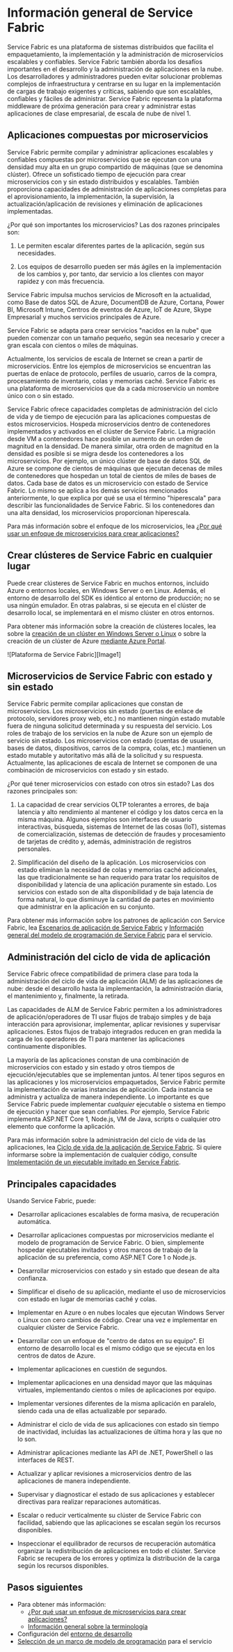<properties
   pageTitle="Información general de Service Fabric | Microsoft Azure"
   description="Información general de Service Fabric donde las aplicaciones se componen de muchos microservicios para ofrecer escala y resiliencia. Service Fabric es una plataforma de sistemas distribuidos que se usa para crear aplicaciones escalables, confiables y fáciles de administrar para la nube."
   services="service-fabric"
   documentationCenter=".net"
   authors="msfussell"
   manager="timlt"
   editor="masnider"/>

<tags
   ms.service="service-fabric"
   ms.devlang="dotnet"
   ms.topic="article"
   ms.tgt_pltfrm="NA"
   ms.workload="NA"
   ms.date="09/22/2016"
   ms.author="mfussell"/>


# <a name="overview-of-service-fabric"></a>Información general de Service Fabric
Service Fabric es una plataforma de sistemas distribuidos que facilita el empaquetamiento, la implementación y la administración de microservicios escalables y confiables. Service Fabric también aborda los desafíos importantes en el desarrollo y la administración de aplicaciones en la nube. Los desarrolladores y administradores pueden evitar solucionar problemas complejos de infraestructura y centrarse en su lugar en la implementación de cargas de trabajo exigentes y críticas, sabiendo que son escalables, confiables y fáciles de administrar. Service Fabric representa la plataforma middleware de próxima generación para crear y administrar estas aplicaciones de clase empresarial, de escala de nube de nivel 1.

## <a name="applications-composed-of-microservices"></a>Aplicaciones compuestas por microservicios
Service Fabric permite compilar y administrar aplicaciones escalables y confiables compuestas por microservicios que se ejecutan con una densidad muy alta en un grupo compartido de máquinas (que se denomina clúster). Ofrece un sofisticado tiempo de ejecución para crear microservicios con y sin estado distribuidos y escalables. También proporciona capacidades de administración de aplicaciones completas para el aprovisionamiento, la implementación, la supervisión, la actualización/aplicación de revisiones y eliminación de aplicaciones implementadas.

¿Por qué son importantes los microservicios? Las dos razones principales son:

1. Le permiten escalar diferentes partes de la aplicación, según sus necesidades.

2. Los equipos de desarrollo pueden ser más ágiles en la implementación de los cambios y, por tanto, dar servicio a los clientes con mayor rapidez y con más frecuencia.

Service Fabric impulsa muchos servicios de Microsoft en la actualidad, como Base de datos SQL de Azure, DocumentDB de Azure, Cortana, Power BI, Microsoft Intune, Centros de eventos de Azure, IoT de Azure, Skype Empresarial y muchos servicios principales de Azure.

Service Fabric se adapta para crear servicios "nacidos en la nube" que pueden comenzar con un tamaño pequeño, según sea necesario y crecer a gran escala con cientos o miles de máquinas.

Actualmente, los servicios de escala de Internet se crean a partir de microservicios. Entre los ejemplos de microservicios se encuentran las puertas de enlace de protocolo, perfiles de usuario, carros de la compra, procesamiento de inventario, colas y memorias caché. Service Fabric es una plataforma de microservicios que da a cada microservicio un nombre único con o sin estado.

Service Fabric ofrece capacidades completas de administración del ciclo de vida y de tiempo de ejecución para las aplicaciones compuestas de estos microservicios. Hospeda microservicios dentro de contenedores implementados y activados en el clúster de Service Fabric. La migración desde VM a contenedores hace posible un aumento de un orden de magnitud en la densidad. De manera similar, otra orden de magnitud en la densidad es posible si se migra desde los contenedores a los microservicios. Por ejemplo, un único clúster de base de datos SQL de Azure se compone de cientos de máquinas que ejecutan decenas de miles de contenedores que hospedan un total de cientos de miles de bases de datos. Cada base de datos es un microservicio con estado de Service Fabric. Lo mismo se aplica a los demás servicios mencionados anteriormente, lo que explica por qué se usa el término "hiperescala" para describir las funcionalidades de Service Fabric. Si los contenedores dan una alta densidad, los microservicios proporcionan hiperescala.

Para más información sobre el enfoque de los microservicios, lea [¿Por qué usar un enfoque de microservicios para crear aplicaciones?](service-fabric-overview-microservices.md)

## <a name="create-service-fabric-clusters-anywhere"></a>Crear clústeres de Service Fabric en cualquier lugar
Puede crear clústeres de Service Fabric en muchos entornos, incluido Azure o entornos locales, en Windows Server o en Linux. Además, el entorno de desarrollo del SDK es idéntico al entorno de producción; no se usa ningún emulador. En otras palabras, si se ejecuta en el clúster de desarrollo local, se implementará en el mismo clúster en otros entornos.

Para obtener más información sobre la creación de clústeres locales, lea sobre la [creación de un clúster en Windows Server o Linux](service-fabric-deploy-anywhere.md) o sobre la creación de un clúster de Azure [mediante Azure Portal](service-fabric-cluster-creation-via-portal.md).

![Plataforma de Service Fabric][Image1]

## <a name="stateless-and-stateful-service-fabric-microservices"></a>Microservicios de Service Fabric con estado y sin estado

Service Fabric permite compilar aplicaciones que constan de microservicios. Los microservicios sin estado (puertas de enlace de protocolo, servidores proxy web, etc.) no mantienen ningún estado mutable fuera de ninguna solicitud determinada y su respuesta del servicio. Los roles de trabajo de los servicios en la nube de Azure son un ejemplo de servicio sin estado. Los microservicios con estado (cuentas de usuario, bases de datos, dispositivos, carros de la compra, colas, etc.) mantienen un estado mutable y autoritativo más allá de la solicitud y su respuesta. Actualmente, las aplicaciones de escala de Internet se componen de una combinación de microservicios con estado y sin estado.

¿Por qué tener microservicios con estado con otros sin estado? Las dos razones principales son:

1. La capacidad de crear servicios OLTP tolerantes a errores, de baja latencia y alto rendimiento al mantener el código y los datos cerca en la misma máquina. Algunos ejemplos son interfaces de usuario interactivas, búsqueda, sistemas de Internet de las cosas (IoT), sistemas de comercialización, sistemas de detección de fraudes y procesamiento de tarjetas de crédito y, además, administración de registros personales.

2. Simplificación del diseño de la aplicación. Los microservicios con estado eliminan la necesidad de colas y memorias caché adicionales, las que tradicionalmente se han requerido para tratar los requisitos de disponibilidad y latencia de una aplicación puramente sin estado. Los servicios con estado son de alta disponibilidad y de baja latencia de forma natural, lo que disminuye la cantidad de partes en movimiento que administrar en la aplicación en su conjunto.

Para obtener más información sobre los patrones de aplicación con Service Fabric, lea [Escenarios de aplicación de Service Fabric](service-fabric-application-scenarios.md) y [Información general del modelo de programación de Service Fabric](service-fabric-choose-framework.md) para el servicio.

## <a name="application-lifecycle-management"></a>Administración del ciclo de vida de aplicación
Service Fabric ofrece compatibilidad de primera clase para toda la administración del ciclo de vida de aplicación (ALM) de las aplicaciones de nube: desde el desarrollo hasta la implementación, la administración diaria, el mantenimiento y, finalmente, la retirada.

Las capacidades de ALM de Service Fabric permiten a los administradores de aplicación/operadores de TI usar flujos de trabajo simples y de baja interacción para aprovisionar, implementar, aplicar revisiones y supervisar aplicaciones. Estos flujos de trabajo integrados reducen en gran medida la carga de los operadores de TI para mantener las aplicaciones continuamente disponibles.

La mayoría de las aplicaciones constan de una combinación de microservicios con estado y sin estado y otros tiempos de ejecución/ejecutables que se implementan juntos. Al tener tipos seguros en las aplicaciones y los microservicios empaquetados, Service Fabric permite la implementación de varias instancias de aplicación. Cada instancia se administra y actualiza de manera independiente. Lo importante es que Service Fabric puede implementar *cualquier* ejecutable o sistema en tiempo de ejecución y hacer que sean confiables. Por ejemplo, Service Fabric implementa ASP.NET Core 1, Node.js, VM de Java, scripts o cualquier otro elemento que conforme la aplicación.

Para más información sobre la administración del ciclo de vida de las aplicaciones, lea [Ciclo de vida de la aplicación de Service Fabric](service-fabric-application-lifecycle.md). Si quiere informarse sobre la implementación de cualquier código, consulte [Implementación de un ejecutable invitado en Service Fabric](service-fabric-deploy-existing-app.md).

## <a name="key-capabilities"></a>Principales capacidades
Usando Service Fabric, puede:

- Desarrollar aplicaciones escalables de forma masiva, de recuperación automática.

- Desarrollar aplicaciones compuestas por microservicios mediante el modelo de programación de Service Fabric. O bien, simplemente hospedar ejecutables invitados y otros marcos de trabajo de la aplicación de su preferencia, como ASP.NET Core 1 o Node.js.

- Desarrollar microservicios con estado y sin estado que desean de alta confianza.

- Simplificar el diseño de su aplicación, mediante el uso de microservicios con estado en lugar de memorias caché y colas.

- Implementar en Azure o en nubes locales que ejecutan Windows Server o Linux con cero cambios de código. Crear una vez e implementar en cualquier clúster de Service Fabric.

- Desarrollar con un enfoque de "centro de datos en su equipo". El entorno de desarrollo local es el mismo código que se ejecuta en los centros de datos de Azure.

- Implementar aplicaciones en cuestión de segundos.

- Implementar aplicaciones en una densidad mayor que las máquinas virtuales, implementando cientos o miles de aplicaciones por equipo.

- Implementar versiones diferentes de la misma aplicación en paralelo, siendo cada una de ellas actualizable por separado.

- Administrar el ciclo de vida de sus aplicaciones con estado sin tiempo de inactividad, incluidas las actualizaciones de última hora y las que no lo son.

- Administrar aplicaciones mediante las API de .NET, PowerShell o las interfaces de REST.

- Actualizar y aplicar revisiones a microservicios dentro de las aplicaciones de manera independiente.

- Supervisar y diagnosticar el estado de sus aplicaciones y establecer directivas para realizar reparaciones automáticas.

- Escalar o reducir verticalmente su clúster de Service Fabric con facilidad, sabiendo que las aplicaciones se escalan según los recursos disponibles.

- Inspeccionar el equilibrador de recursos de recuperación automática organizar la redistribución de aplicaciones en todo el clúster. Service Fabric se recupera de los errores y optimiza la distribución de la carga según los recursos disponibles.

<!--Every topic should have next steps and links to the next logical set of content to keep the customer engaged-->
## <a name="next-steps"></a>Pasos siguientes

* Para obtener más información:
    * [¿Por qué usar un enfoque de microservicios para crear aplicaciones?](service-fabric-overview-microservices.md)
    * [Información general sobre la terminología](service-fabric-technical-overview.md)
* Configuración del [entorno de desarrollo](service-fabric-get-started.md)  
* [Selección de un marco de modelo de programación](service-fabric-choose-framework.md) para el servicio

[Imagen 1]: media/service-fabric-overview/Service-Fabric-Overview.png



<!--HONumber=Oct16_HO2-->


